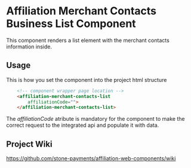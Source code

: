 # Affiliation Merchant Contacts Business List Component

This component renders a list element with the merchant contacts information inside.

## Usage

This is how you set the component into the project html structure

```html
    <!-- component wrapper page location -->
    <affiliation-merchant-contacts-list
        affiliationCode="">
    </affiliation-merchant-contacts-list>
```

The *affiliationCode* atribute is mandatory for the component to make the correct request to the integrated api and populate it with data.


## Project Wiki

https://github.com/stone-payments/affiliation-web-components/wiki
